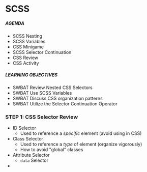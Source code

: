 # SCSS

##### AGENDA
- SCSS Nesting
- SCSS Variables
- CSS Minigame
- SCSS Selector Continuation
- CSS Review
- CSS Activity

##### LEARNING OBJECTIVES
- SWBAT Review Nested CSS Selectors
- SWBAT Use SCSS Variables
- SWBAT Discuss CSS organization patterns
- SWBAT Utilize the Selector Continuation Operator

### STEP 1: CSS Selector Review
- ID Selector
  - Used to reference a *specific* element (avoid using in CSS)
- Class Selector
  - Used to reference a *type* of element (organize vigorously)
  - How to avoid "global" classes
- Attribute Selector
  - `data` Selector
- 
